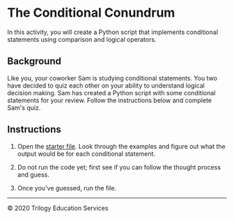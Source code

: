 # The Conditional Conundrum

In this activity, you will create a Python script that implements conditional statements using comparison and logical operators.

## Background

Like you, your coworker Sam is studying conditional statements. You two have decided to quiz each other on your ability to understand logical decision making. Sam has created a Python script with some conditional statements for your review. Follow the instructions below and complete Sam's quiz.

## Instructions

1. Open the [starter file](Unsolved/conditionals.py). Look through the examples and figure out what the output would be for each conditional statement.

2. Do not run the code yet; first see if you can follow the thought process and guess.

3. Once you've guessed, run the file.

---

© 2020 Trilogy Education Services
